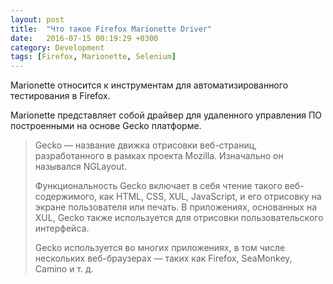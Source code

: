 ```yaml
---
layout: post
title:  "Что такое Firefox Marionette Driver"
date:   2016-07-15 00:19:29 +0300
category: Development
tags: [Firefox, Marionette, Selenium]
---
```

Marionette относится к инструментам для автоматизированного тестирования в Firefox.


Marionette представляет собой драйвер для удаленного управления  ПО построенными на основе Gecko платформе.
<!-- more -->

<blockquote>Gecko — название движка отрисовки веб-страниц, разработанного в рамках проекта Mozilla. Изначально он назывался NGLayout.


Функциональность Gecko включает в себя чтение такого веб-содержимого, как HTML, CSS, XUL, JavaScript, и его отрисовку на экране пользователя или печать. В приложениях, основанных на XUL, Gecko также используется для отрисовки пользовательского интерфейса.


Gecko используется во многих приложениях, в том числе нескольких веб-браузерах — таких как Firefox, SeaMonkey, Camino и т. д.
</blockquote>
